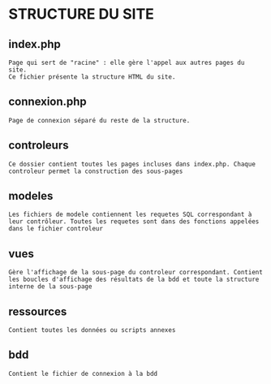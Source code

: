 # STRUCTURE DU SITE

## index.php

	Page qui sert de "racine" : elle gère l'appel aux autres pages du site.
	Ce fichier présente la structure HTML du site.

## connexion.php
	
	Page de connexion séparé du reste de la structure.

## controleurs

	Ce dossier contient toutes les pages incluses dans index.php. Chaque controleur permet la construction des sous-pages

## modeles

	Les fichiers de modele contiennent les requetes SQL correspondant à leur contrôleur. Toutes les requetes sont dans des fonctions appelées dans le fichier controleur

## vues

	Gère l'affichage de la sous-page du controleur correspondant. Contient les boucles d'affichage des résultats de la bdd et toute la structure interne de la sous-page
				
## ressources

	Contient toutes les données ou scripts annexes

## bdd

	Contient le fichier de connexion à la bdd
